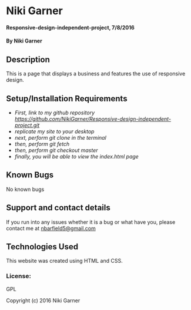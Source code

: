 # Niki Garner

#### Responsive-design-independent-project, 7/8/2016

#### By Niki Garner

## Description
This is a page that displays a business and features the use of responsive design.

## Setup/Installation Requirements

* _First, link to my github repository https://github.com/NikiGarner/Responsive-design-independent-project.git_
* _replicate my site to your desktop_
* _next, perform git clone in the terminal_
* _then, perform git fetch_
* _then,  perform git checkout master_
* _finally, you will be able to  view the index.html page_



## Known Bugs

No known bugs

## Support and contact details

If you run  into any issues whether it is a bug or what have you, please contact me at nbarfield5@gmail.com

## Technologies Used

This website was created using HTML and CSS.

### License:
GPL

Copyright (c) 2016 Niki Garner
